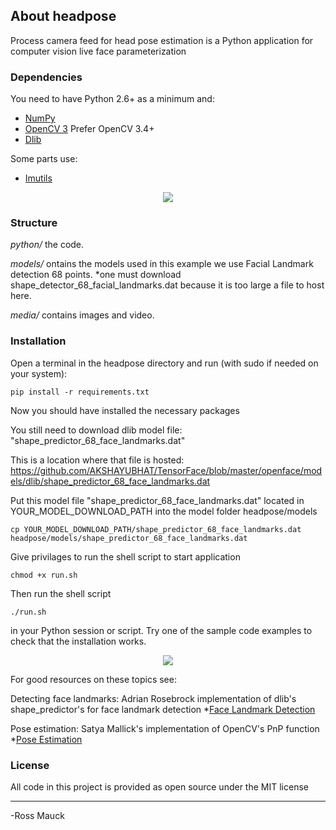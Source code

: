 ## About headpose
Process camera feed for head pose estimation is a Python application for computer vision live face parameterization

### Dependencies
You need to have Python 2.6+ as a minimum and:

* [NumPy](http://numpy.scipy.org/)
* [OpenCV 3](http://opencv.org/) Prefer OpenCV 3.4+
* [Dlib](http://dlib.net/)

Some parts use:

* [Imutils](https://github.com/jrosebr1/imutils)

<p align="center">
  <img src="https://github.com/mauckc/headpose/blob/master/media/obama-sample.gif"/>
</p>

### Structure

*python/*  the code.

*models/*  ontains the models used in this example we use Facial Landmark detection 68 points.
           *one must download shape_detector_68_facial_landmarks.dat because it is too large a file to host here.

*media/*  contains images and video. 

### Installation

Open a terminal in the headpose directory and run (with sudo if needed on your system):

	pip install -r requirements.txt

Now you should have installed the necessary packages

You still need to download dlib model file: "shape_predictor_68_face_landmarks.dat"

This is a location where that file is hosted: https://github.com/AKSHAYUBHAT/TensorFace/blob/master/openface/models/dlib/shape_predictor_68_face_landmarks.dat

Put this model file "shape_predictor_68_face_landmarks.dat" located in YOUR_MODEL_DOWNLOAD_PATH into the model folder headpose/models

 	cp YOUR_MODEL_DOWNLOAD_PATH/shape_predictor_68_face_landmarks.dat headpose/models/shape_predictor_68_face_landmarks.dat
	
Give privilages to run the shell script to start application

	chmod +x run.sh

Then run the shell script

	./run.sh
	
in your Python session or script. Try one of the sample code examples to check that the installation works.

<p align="center">
  <img src="https://github.com/mauckc/headpose/blob/master/media/elon-sample.gif"/>
</p>

For good resources on these topics see:

Detecting face landmarks: Adrian Rosebrock implementation of dlib's shape_predictor's for face landmark detection
*[Face Landmark Detection](https://www.learnopencv.com/head-pose-estimation-using-opencv-and-dlib/)

Pose estimation: Satya Mallick's implementation of OpenCV's PnP function
*[Pose Estimation](https://www.pyimagesearch.com/2017/04/03/facial-landmarks-dlib-opencv-python/) 


### License

All code in this project is provided as open source under the MIT license


---
-Ross Mauck
